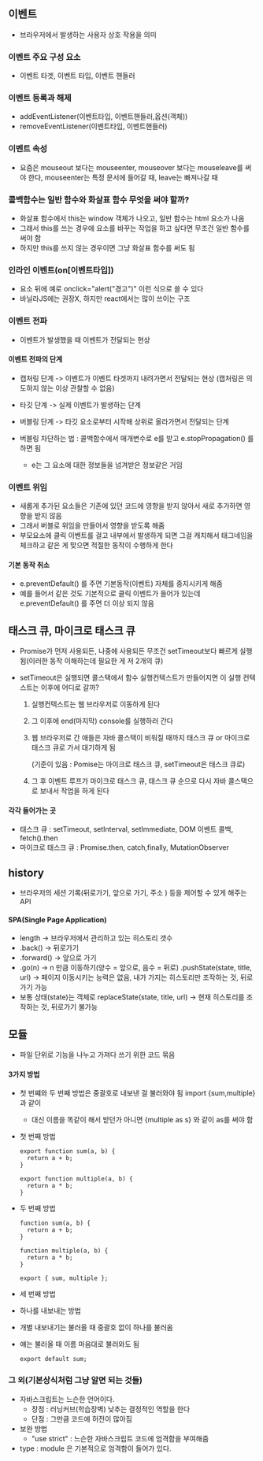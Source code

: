 ## 이벤트

- 브라우저에서 발생하는 사용자 상호 작용을 의미

### 이벤트 주요 구성 요소

- 이벤트 타겟, 이벤트 타입, 이벤트 핸들러

### 이벤트 등록과 해제

- addEventListener(이벤트타입, 이벤트핸들러,옵션(객체))
- removeEventListener(이벤트타입, 이벤트핸들러)

### 이벤트 속성

- 요즘은 mouseout 보다는 mouseenter, mouseover 보다는 mouseleave를 써야 한다, mouseenter는 특정 문서에 들어갈 때, leave는 빠져나갈 때

### 콜백함수는 일반 함수와 화살표 함수 무엇을 써야 할까?

- 화살표 함수에서 this는 window 객체가 나오고, 일반 함수는 html 요소가 나옴
- 그래서 this를 쓰는 경우에 요소를 바꾸는 작업을 하고 싶다면 무조건 일반 함수를 써야 함
- 하지만 this를 쓰지 않는 경우이면 그냥 화살표 함수를 써도 됨

### 인라인 이벤트(on[이벤트타입])

- 요소 뒤에 예로 onclick="alert("경고")" 이런 식으로 쓸 수 있다
- 바닐라JS에는 권장X, 하지만 react에서는 많이 쓰이는 구조

### 이벤트 전파

- 이벤트가 발생했을 때 이벤트가 전달되는 현상

#### 이벤트 전파의 단계

- 캡처링 단계 -> 이벤트가 이벤트 타겟까지 내려가면서 전달되는 현상
  (캡처링은 의도하지 않는 이상 관찰할 수 없음)
- 타깃 단계 -> 실제 이벤트가 발생하는 단계

- 버블링 단계 -> 타깃 요소로부터 시작해 상위로 올라가면서 전달되는 단계

- 버블링 차단하는 법 : 콜백함수에서 매개변수로 e를 받고 e.stopPropagation() 를 하면 됨
  - e는 그 요소에 대한 정보들을 넘겨받은 정보같은 거임

### 이벤트 위임

- 새롭게 추가된 요소들은 기존에 있던 코드에 영향을 받지 않아서 새로 추가하면 영향을 받지 않음
- 그래서 버블로 위임을 만들어서 영향을 받도록 해줌
- 부모요소에 클릭 이벤트를 걸고 내부에서 발생하게 되면 그걸 캐치해서 태그네임을 체크하고 같은 게 맞으면 적절한 동작이 수행하게 한다

#### 기본 동작 취소

- e.preventDefault() 를 주면 기본동작(이벤트) 자체를 중지시키게 해줌
- 예를 들어서 <a href></a> 같은 것도 기본적으로 클릭 이벤트가 들어가 있는데 e.preventDefault() 를 주면 더 이상 되지 않음

## 태스크 큐, 마이크로 태스크 큐

- Promise가 먼저 사용되든, 나중에 사용되든 무조건 setTimeout보다 빠르게 실행됨(이러한 동작 이해하는데 필요한 게 저 2개의 큐)
- setTimeout은 실행되면 콜스택에서 함수 실행컨텍스트가 만들어지면 이 실행 컨텍스트는 이후에 어디로 갈까?

  1. 실행컨텍스트는 웹 브라우저로 이동하게 된다
  2. 그 이후에 end(마지막) console를 실행하러 간다
  3. 웹 브라우저로 간 애들은 자바 콜스택이 비워질 때까지 태스크 큐 or 마이크로 태스크 큐로 가서 대기하게 됨

     (기준이 있음 : Pomise는 마이크로 태스크 큐, setTimeout은 태스크 큐로)

  4. 그 후 이벤트 루프가 마이크로 태스크 큐, 태스크 큐 순으로 다시 자바 콜스택으로 보내서 작업을 하게 된다

#### 각각 들어가는 곳

- 태스크 큐 : setTimeout, setInterval, setImmediate, DOM 이벤트 콜백, fetch().then
- 마이크로 태스크 큐 : Promise.then, catch,finally, MutationObserver

## history

- 브라우저의 세션 기록(뒤로가기, 앞으로 가기, 주소 ) 등을 제어할 수 있게 해주는 API

#### SPA(Single Page Application)

- length -> 브라우저에서 관리하고 있는 히스토리 갯수
- .back() -> 뒤로가기
- .forward() -> 앞으로 가기
- .go(n) -> n 만큼 이동하기(양수 = 앞으로, 음수 = 뒤로)
  .pushState(state, title, url) -> 페이지 이동시키는 능력은 없음, 내가 가지는 히스토리만 조작하는 것, 뒤로가기 가능
- 보통 상태(state)는 객체로
  replaceState(state, title, url) -> 현재 히스토리를 조작하는 것, 뒤로가기 불가능

## 모듈

- 파일 단위로 기능을 나누고 가져다 쓰기 위한 코드 묶음

#### 3가지 방법

- 첫 번쨰와 두 번째 방법은 중괄호로 내보낸 걸 불러와야 됨 import {sum,multiple}과 같이
  - 대신 이름을 똑같이 해서 받던가 아니면 {multiple as s} 와 같이 as를 써야 함
- 첫 번째 방법

  ```
  export function sum(a, b) {
    return a + b;
  }

  export function multiple(a, b) {
    return a * b;
  }
  ```

- 두 번째 방법

  ```
  function sum(a, b) {
    return a + b;
  }

  function multiple(a, b) {
    return a * b;
  }

  export { sum, multiple };
  ```

- 세 번째 방법
- 하나를 내보내는 방법
- 개별 내보내기는 불러올 때 중괄호 없이 하나를 불러옴
- 얘는 불러올 때 이름 마음대로 불러와도 됨

  ```
  export default sum;
  ```

### 그 외(기본상식처럼 그냥 알면 되는 것들)

- 자바스크립트는 느슨한 언어이다.
  - 장점 : 러닝커브(학습장벽) 낮추는 결정적인 역할을 한다
  - 단점 : 그만큼 코드에 허전이 많아짐
- 보완 방법
  - "use strict" : 느슨한 자바스크립트 코드에 엄격함을 부여해줌
- type : module 은 기본적으로 엄격함이 들어가 있다.
